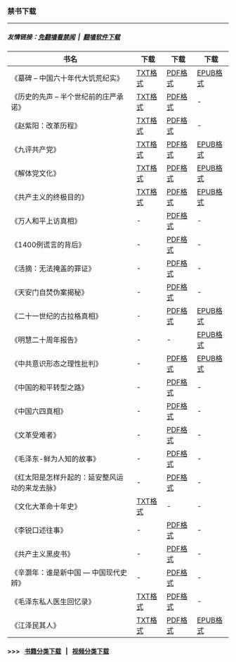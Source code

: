 ### 禁书下载

---
##### 友情链接：[免翻墙看禁闻](https://github.com/gfw-breaker/banned-news3) &nbsp;|&nbsp; [翻墙软件下载](https://github.com/gfw-breaker/nogfw)

| 书名 | 下载 | 下载 | 下载 |
|---|---|---|---|
| 《墓碑 – 中国六十年代大饥荒纪实》 | [TXT格式](http://78.141.195.254:10000/videos/books/gravestone.txt) | [PDF格式](http://78.141.195.254:10000/videos/books/gravestone.pdf) | [EPUB格式](http://78.141.195.254:10000/videos/books/gravestone.epub) |
| 《历史的先声 – 半个世纪前的庄严承诺》 | [TXT格式](http://78.141.195.254:10000/videos/books/lsxs.txt) | [PDF格式](http://78.141.195.254:10000/videos/books/lsxs.pdf) | - |
| 《赵紫阳：改革历程》 | [TXT格式](http://78.141.195.254:10000/videos/books/zzy_gglc.txt) | [PDF格式](http://78.141.195.254:10000/videos/books/zzy_gglc.pdf) | - |
| 《九评共产党》 | [TXT格式](http://78.141.195.254:10000/videos/books/9ping.txt) | [PDF格式](http://78.141.195.254:10000/videos/books/9ping.pdf) | [EPUB格式](http://78.141.195.254:10000/videos/books/9ping.epub) |
| 《解体党文化》 | [TXT格式](http://78.141.195.254:10000/videos/books/jtdwh.txt) | [PDF格式](http://78.141.195.254:10000/videos/books/jtdwh.pdf) | [EPUB格式](http://78.141.195.254:10000/videos/books/jtdwh.epub) |
| 《共产主义的终极目的》 | [TXT格式](http://78.141.195.254:10000/videos/books/gczy.txt) | [PDF格式](http://78.141.195.254:10000/videos/books/gczy.pdf) | [EPUB格式](http://78.141.195.254:10000/videos/books/gczy.epub) |
| 《万人和平上访真相》 | - | [PDF格式](http://78.141.195.254:10000/videos/books/425.pdf) | - |
| 《1400例谎言的背后》 | - | [PDF格式](http://78.141.195.254:10000/videos/books/1400zx.pdf) | - |
| 《活摘：无法掩盖的罪证》 | - | [PDF格式](http://78.141.195.254:10000/videos/books/organ.pdf) | - |
| 《天安门自焚伪案揭秘》 | - | [PDF格式](http://78.141.195.254:10000/videos/books/zifen.pdf) | - |
| 《二十一世纪的古拉格真相》 | - | [PDF格式](http://78.141.195.254:10000/videos/books/glg.pdf) | [EPUB格式](http://78.141.195.254:10000/videos/books/glg.epub) |
| 《明慧二十周年报告》 | - | - | [EPUB格式](http://78.141.195.254:10000/videos/books/mh-20.epub) |
| 《中共意识形态之理性批判》 | - | [PDF格式](http://78.141.195.254:10000/videos/books/zgysxt.pdf) | [EPUB格式](http://78.141.195.254:10000/videos/books/zgysxt.epub) |
| 《中国的和平转型之路》 | - | [PDF格式](http://78.141.195.254:10000/videos/books/hpzx.pdf) | - |
| 《中国六四真相》 | - | [PDF格式](http://78.141.195.254:10000/videos/books/64.pdf) | - |
| 《文革受难者》 | - | [PDF格式](http://78.141.195.254:10000/videos/books/wenge-victims.pdf) | - |
| 《毛泽东-鲜为人知的故事》 | - | [PDF格式](http://78.141.195.254:10000/videos/books/mzd.pdf) | - |
| 《红太阳是怎样升起的：延安整风运动的来龙去脉》 | - | [PDF格式](http://78.141.195.254:10000/videos/books/yanan.pdf) | - |
| 《文化大革命十年史》 | [TXT格式](http://78.141.195.254:10000/videos/books/wenge_10years.txt) | - | - |
| 《李锐口述往事》 | - | [PDF格式](http://78.141.195.254:10000/videos/books/LiRui.pdf) | - |
| 《共产主义黑皮书》 | - | [PDF格式](http://78.141.195.254:10000/videos/books/blackbook.pdf) | - |
| 《辛灏年：谁是新中国 — 中国现代史辨》 | - | [PDF格式](http://78.141.195.254:10000/videos/books/newchina.pdf) | - |
| 《毛泽东私人医生回忆录》 | [TXT格式](http://78.141.195.254:10000/videos/books/mzdyshyl.txt) | [PDF格式](http://78.141.195.254:10000/videos/books/mzdyshyl.pdf) | - |
| 《江泽民其人》 | [TXT格式](http://78.141.195.254:10000/videos/books/jzm.txt) | [PDF格式](http://78.141.195.254:10000/videos/books/jzm.pdf) | [EPUB格式](http://78.141.195.254:10000/videos/books/jzm.epub) |

#### >>> &nbsp;&nbsp;[书籍分类下载](http://78.141.195.254:10000/bbooks/) &nbsp;&nbsp;|&nbsp;&nbsp; [视频分类下载](http://78.141.195.254:10000//bbooks/99.视频下载)
